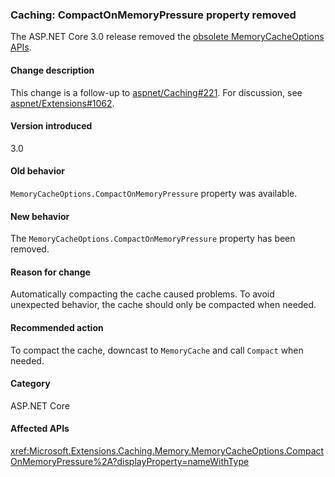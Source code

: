 ### Caching: CompactOnMemoryPressure property removed

The ASP.NET Core 3.0 release removed the [obsolete MemoryCacheOptions APIs](https://github.com/aspnet/Extensions/blob/dc5c593da7b72c82e6fe85abb91d03818f9b700c/src/Caching/Memory/src/MemoryCacheOptions.cs#L17-L18).

#### Change description

This change is a follow-up to [aspnet/Caching#221](https://github.com/aspnet/Caching/issues/221). For discussion, see [aspnet/Extensions#1062](https://github.com/aspnet/Extensions/issues/1062).

#### Version introduced

3.0

#### Old behavior

`MemoryCacheOptions.CompactOnMemoryPressure` property was available.

#### New behavior

The `MemoryCacheOptions.CompactOnMemoryPressure` property has been removed.

#### Reason for change

Automatically compacting the cache caused problems. To avoid unexpected behavior, the cache should only be compacted when needed.

#### Recommended action

To compact the cache, downcast to `MemoryCache` and call `Compact` when needed.

#### Category

ASP.NET Core

#### Affected APIs

<xref:Microsoft.Extensions.Caching.Memory.MemoryCacheOptions.CompactOnMemoryPressure%2A?displayProperty=nameWithType>

<!--

#### Affected APIs

`Overload:Microsoft.Extensions.Caching.Memory.MemoryCacheOptions.CompactOnMemoryPressure`

-->
